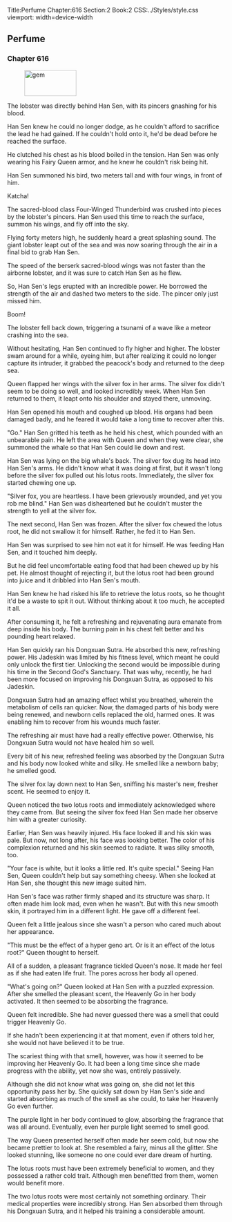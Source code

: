 Title:Perfume 
Chapter:616 
Section:2 
Book:2 
CSS:../Styles/style.css 
viewport: width=device-width
  
## Perfume
### Chapter 616 
<figure>
	<img src="../Images/gem.gif" alt="gem" id="gem" width="120" height="60" />
</figure>
  

  
  The lobster was directly behind Han Sen, with its pincers gnashing for his blood.

Han Sen knew he could no longer dodge, as he couldn't afford to sacrifice the lead he had gained. If he couldn't hold onto it, he'd be dead before he reached the surface.

He clutched his chest as his blood boiled in the tension. Han Sen was only wearing his Fairy Queen armor, and he knew he couldn't risk being hit.

Han Sen summoned his bird, two meters tall and with four wings, in front of him.

Katcha!

The sacred-blood class Four-Winged Thunderbird was crushed into pieces by the lobster's pincers. Han Sen used this time to reach the surface, summon his wings, and fly off into the sky.

Flying forty meters high, he suddenly heard a great splashing sound. The giant lobster leapt out of the sea and was now soaring through the air in a final bid to grab Han Sen.

The speed of the berserk sacred-blood wings was not faster than the airborne lobster, and it was sure to catch Han Sen as he flew.

So, Han Sen's legs erupted with an incredible power. He borrowed the strength of the air and dashed two meters to the side. The pincer only just missed him.

Boom!

The lobster fell back down, triggering a tsunami of a wave like a meteor crashing into the sea.

Without hesitating, Han Sen continued to fly higher and higher. The lobster swam around for a while, eyeing him, but after realizing it could no longer capture its intruder, it grabbed the peacock's body and returned to the deep sea.

Queen flapped her wings with the silver fox in her arms. The silver fox didn't seem to be doing so well, and looked incredibly week. When Han Sen returned to them, it leapt onto his shoulder and stayed there, unmoving.

Han Sen opened his mouth and coughed up blood. His organs had been damaged badly, and he feared it would take a long time to recover after this.

"Go." Han Sen gritted his teeth as he held his chest, which pounded with an unbearable pain. He left the area with Queen and when they were clear, she summoned the whale so that Han Sen could lie down and rest.

Han Sen was lying on the big whale's back. The silver fox dug its head into Han Sen's arms. He didn't know what it was doing at first, but it wasn't long before the silver fox pulled out his lotus roots. Immediately, the silver fox started chewing one up.

"Silver fox, you are heartless. I have been grievously wounded, and yet you rob me blind." Han Sen was disheartened but he couldn't muster the strength to yell at the silver fox.

The next second, Han Sen was frozen. After the silver fox chewed the lotus root, he did not swallow it for himself. Rather, he fed it to Han Sen.

Han Sen was surprised to see him not eat it for himself. He was feeding Han Sen, and it touched him deeply.

But he did feel uncomfortable eating food that had been chewed up by his pet. He almost thought of rejecting it, but the lotus root had been ground into juice and it dribbled into Han Sen's mouth.

Han Sen knew he had risked his life to retrieve the lotus roots, so he thought it'd be a waste to spit it out. Without thinking about it too much, he accepted it all.

After consuming it, he felt a refreshing and rejuvenating aura emanate from deep inside his body. The burning pain in his chest felt better and his pounding heart relaxed.

Han Sen quickly ran his Dongxuan Sutra. He absorbed this new, refreshing power. His Jadeskin was limited by his fitness level, which meant he could only unlock the first tier. Unlocking the second would be impossible during his time in the Second God's Sanctuary. That was why, recently, he had been more focused on improving his Dongxuan Sutra, as opposed to his Jadeskin.

Dongxuan Sutra had an amazing effect whilst you breathed, wherein the metabolism of cells ran quicker. Now, the damaged parts of his body were being renewed, and newborn cells replaced the old, harmed ones. It was enabling him to recover from his wounds much faster.

The refreshing air must have had a really effective power. Otherwise, his Dongxuan Sutra would not have healed him so well.

Every bit of his new, refreshed feeling was absorbed by the Dongxuan Sutra and his body now looked white and silky. He smelled like a newborn baby; he smelled good.

The silver fox lay down next to Han Sen, sniffing his master's new, fresher scent. He seemed to enjoy it.

Queen noticed the two lotus roots and immediately acknowledged where they came from. But seeing the silver fox feed Han Sen made her observe him with a greater curiosity.

Earlier, Han Sen was heavily injured. His face looked ill and his skin was pale. But now, not long after, his face was looking better. The color of his complexion returned and his skin seemed to radiate. It was silky smooth, too.

"Your face is white, but it looks a little red. It's quite special." Seeing Han Sen, Queen couldn't help but say something cheesy. When she looked at Han Sen, she thought this new image suited him.

Han Sen's face was rather firmly shaped and its structure was sharp. It often made him look mad, even when he wasn't. But with this new smooth skin, it portrayed him in a different light. He gave off a different feel.

Queen felt a little jealous since she wasn't a person who cared much about her appearance.

"This must be the effect of a hyper geno art. Or is it an effect of the lotus root?" Queen thought to herself.

All of a sudden, a pleasant fragrance tickled Queen's nose. It made her feel as if she had eaten life fruit. The pores across her body all opened.

"What's going on?" Queen looked at Han Sen with a puzzled expression. After she smelled the pleasant scent, the Heavenly Go in her body activated. It then seemed to be absorbing the fragrance.

Queen felt incredible. She had never guessed there was a smell that could trigger Heavenly Go.

If she hadn't been experiencing it at that moment, even if others told her, she would not have believed it to be true.

The scariest thing with that smell, however, was how it seemed to be improving her Heavenly Go. It had been a long time since she made progress with the ability, yet now she was, entirely passively.

Although she did not know what was going on, she did not let this opportunity pass her by. She quickly sat down by Han Sen's side and started absorbing as much of the smell as she could, to take her Heavenly Go even further.

The purple light in her body continued to glow, absorbing the fragrance that was all around. Eventually, even her purple light seemed to smell good.

The way Queen presented herself often made her seem cold, but now she became prettier to look at. She resembled a fairy, minus all the glitter. She looked stunning, like someone no one could ever dare dream of hurting.

The lotus roots must have been extremely beneficial to women, and they possessed a rather cold trait. Although men benefitted from them, women would benefit more.

The two lotus roots were most certainly not something ordinary. Their medical properties were incredibly strong. Han Sen absorbed them through his Dongxuan Sutra, and it helped his training a considerable amount.
